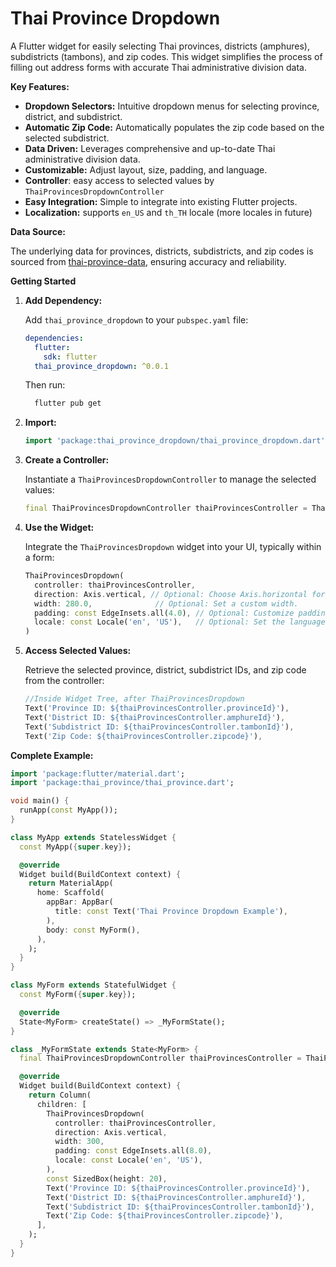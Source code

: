 # Thai Province Dropdown

A Flutter widget for easily selecting Thai provinces, districts (amphures), subdistricts (tambons), and zip codes. This widget simplifies the process of filling out address forms with accurate Thai administrative division data.

**Key Features:**

* **Dropdown Selectors:** Intuitive dropdown menus for selecting province, district, and subdistrict.
* **Automatic Zip Code:** Automatically populates the zip code based on the selected subdistrict.
* **Data Driven:** Leverages comprehensive and up-to-date Thai administrative division data.
* **Customizable:** Adjust layout, size, padding, and language.
* **Controller**: easy access to selected values by `ThaiProvincesDropdownController`
* **Easy Integration:** Simple to integrate into existing Flutter projects.
* **Localization:** supports `en_US` and `th_TH` locale (more locales in future)

**Data Source:**

The underlying data for provinces, districts, subdistricts, and zip codes is sourced from [thai-province-data](https://github.com/kongvut/thai-province-data), ensuring accuracy and reliability.

**Getting Started**

1.  **Add Dependency:**

    Add `thai_province_dropdown` to your `pubspec.yaml` file:

    ```yaml
    dependencies:
      flutter:
        sdk: flutter
      thai_province_dropdown: ^0.0.1 
    ```

    Then run:
    ```bash
      flutter pub get
    ```

2.  **Import:**

    ```dart
    import 'package:thai_province_dropdown/thai_province_dropdown.dart';
    ```

3.  **Create a Controller:**

    Instantiate a `ThaiProvincesDropdownController` to manage the selected values:

    ```dart
    final ThaiProvincesDropdownController thaiProvincesController = ThaiProvincesDropdownController();
    ```

4.  **Use the Widget:**

    Integrate the `ThaiProvincesDropdown` widget into your UI, typically within a form:

    ```dart
    ThaiProvincesDropdown(
      controller: thaiProvincesController,
      direction: Axis.vertical, // Optional: Choose Axis.horizontal for a horizontal layout.
      width: 280.0,              // Optional: Set a custom width.
      padding: const EdgeInsets.all(4.0), // Optional: Customize padding.
      locale: const Locale('en', 'US'),   // Optional: Set the language (default is 'th_TH')
    )
    ```

5.  **Access Selected Values:**

    Retrieve the selected province, district, subdistrict IDs, and zip code from the controller:

    ```dart
    //Inside Widget Tree, after ThaiProvincesDropdown
    Text('Province ID: ${thaiProvincesController.provinceId}'),
    Text('District ID: ${thaiProvincesController.amphureId}'),
    Text('Subdistrict ID: ${thaiProvincesController.tambonId}'),
    Text('Zip Code: ${thaiProvincesController.zipcode}'),
    ```

**Complete Example:**

```dart
import 'package:flutter/material.dart';
import 'package:thai_province/thai_province.dart';

void main() {
  runApp(const MyApp());
}

class MyApp extends StatelessWidget {
  const MyApp({super.key});

  @override
  Widget build(BuildContext context) {
    return MaterialApp(
      home: Scaffold(
        appBar: AppBar(
          title: const Text('Thai Province Dropdown Example'),
        ),
        body: const MyForm(),
      ),
    );
  }
}

class MyForm extends StatefulWidget {
  const MyForm({super.key});

  @override
  State<MyForm> createState() => _MyFormState();
}

class _MyFormState extends State<MyForm> {
  final ThaiProvincesDropdownController thaiProvincesController = ThaiProvincesDropdownController();

  @override
  Widget build(BuildContext context) {
    return Column(
      children: [
        ThaiProvincesDropdown(
          controller: thaiProvincesController,
          direction: Axis.vertical,
          width: 300,
          padding: const EdgeInsets.all(8.0),
          locale: const Locale('en', 'US'),
        ),
        const SizedBox(height: 20),
        Text('Province ID: ${thaiProvincesController.provinceId}'),
        Text('District ID: ${thaiProvincesController.amphureId}'),
        Text('Subdistrict ID: ${thaiProvincesController.tambonId}'),
        Text('Zip Code: ${thaiProvincesController.zipcode}'),
      ],
    );
  }
}
